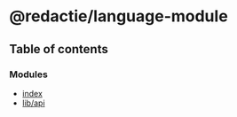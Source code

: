 # @redactie/language-module

## Table of contents

### Modules

- [index](../wiki/index)
- [lib/api](../wiki/lib.api)
